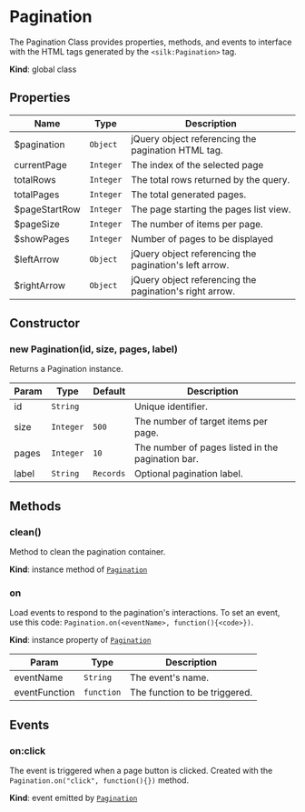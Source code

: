 # Pagination
 The Pagination Class provides properties, methods, and events to interface with the HTML tags generated by  the ```<silk:Pagination>``` tag.

**Kind**: global class  
## Properties

| Name | Type | Description |
| --- | --- | --- |
| $pagination | <code>Object</code> | jQuery object referencing the pagination HTML tag. |
| currentPage | <code>Integer</code> | The index of the selected page |
| totalRows | <code>Integer</code> | The total rows returned by the query. |
| totalPages | <code>Integer</code> | The total generated pages. |
| $pageStartRow | <code>Integer</code> | The page starting the pages list view. |
| $pageSize | <code>Integer</code> | The number of items per page. |
| $showPages | <code>Integer</code> | Number of pages to be displayed |
| $leftArrow | <code>Object</code> | jQuery object referencing the pagination's left arrow. |
| $rightArrow | <code>Object</code> | jQuery object referencing the pagination's right arrow. |



## Constructor
 <a name="_new"></a>

### new Pagination(id, size, pages, label)
Returns a Pagination instance.


| Param | Type | Default | Description |
| --- | --- | --- | --- |
| id | <code>String</code> |  | Unique identifier. |
| size | <code>Integer</code> | <code>500</code> | The number of target items per page. |
| pages | <code>Integer</code> | <code>10</code> | The number of pages listed in the pagination bar. |
| label | <code>String</code> | <code>Records</code> | Optional pagination label. |

## Methods
 <a name="+clean"></a>

### clean()
Method to clean the pagination container.

**Kind**: instance method of [<code>Pagination</code>](#Pagination)  
<a name="Pagination+on"></a>

### on
Load events to respond to the pagination's interactions. To set an event, use this code: ```Pagination.on(<eventName>, function(){<code>})```.

**Kind**: instance property of [<code>Pagination</code>](#Pagination)  

| Param | Type | Description |
| --- | --- | --- |
| eventName | <code>String</code> | The event's name. |
| eventFunction | <code>function</code> | The function to be triggered. |

<a name="Pagination+Event_click"></a>

## Events
### on:click
The event is triggered when a page button is clicked. Created with the ```Pagination.on("click", function(){})``` method.

**Kind**: event emitted by [<code>Pagination</code>](#Pagination)  

